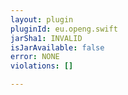 ```yaml
---
layout: plugin
pluginId: eu.openg.swift
jarSha1: INVALID
isJarAvailable: false
error: NONE
violations: []

---
```

